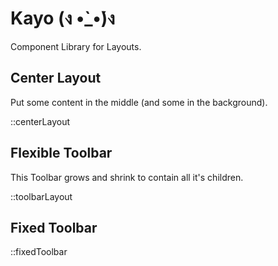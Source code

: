 # Kayo (ง •̀_•́)ง

Component Library for Layouts.

## Center Layout

Put some content in the middle (and some in the background).

::centerLayout

## Flexible Toolbar

This Toolbar grows and shrink to contain all it's children.

::toolbarLayout

## Fixed Toolbar

::fixedToolbar
